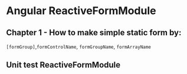 # Angular ReactiveFormModule

## Chapter 1 - How to make simple static form by:
`[formGroup]`,`formControlName`, `formGroupName`, `formArrayName`

## Unit test ReactiveFormModule
